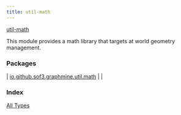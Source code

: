 ```yaml
---
title: util-math
---
```


[util-math](./index.html)

This module provides a math library that targets at world geometry management.

### Packages

| [io.github.sof3.graphmine.util.math](io.github.sof3.graphmine.util.math/index.html) |  |

### Index

[All Types](alltypes/index.html)